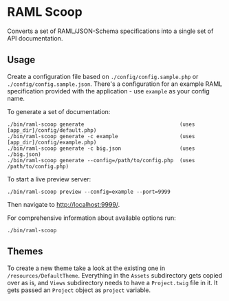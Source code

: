 # RAML Scoop

Converts a set of RAML/JSON-Schema specifications into a single set of API documentation.

## Usage

Create a configuration file based on `./config/config.sample.php` or `./config/config.sample.json`.
There's a configuration for an example RAML specification provided with the application - 
use `example` as your config name. 

To generate a set of documentation: 

```
./bin/raml-scoop generate                               (uses [app_dir]/config/default.php)
./bin/raml-scoop generate -c example                    (uses [app_dir]/config/example.php)
./bin/raml-scoop generate -c big.json                   (uses ./big.json)
./bin/raml-scoop generate --config=/path/to/config.php  (uses /path/to/config.php)
```

To start a live preview server:

```
./bin/raml-scoop preview --config=example --port=9999
```

Then navigate to [http://localhost:9999/](http://localhost:9999/).

For comprehensive information about available options run:
```
./bin/raml-scoop
``` 

## Themes

To create a new theme take a look at the existing one in `/resources/DefaultTheme`. 
Everything in the `Assets` subdirectory gets copied over as is, and `Views` subdirectory 
needs to have a `Project.twig` file in it. It gets passed an `Project` object as `project` variable.
